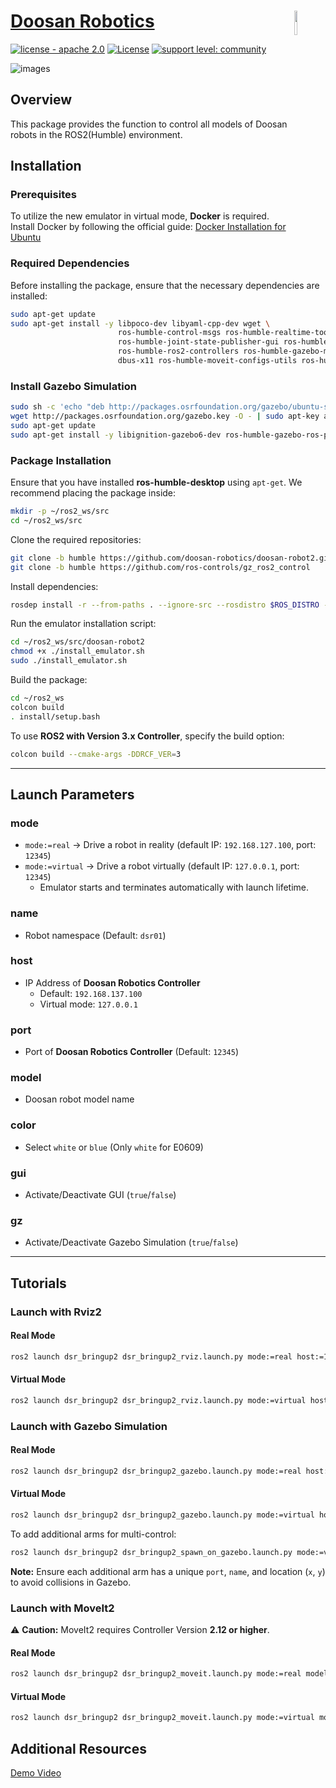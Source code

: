 

# [Doosan Robotics](http://www.doosanrobotics.com/kr/)<img src="https://user-images.githubusercontent.com/47092672/97660147-142f1f00-1ab4-11eb-9d14-48f30a666cdc.PNG" width="10%" align="right">
[![license - apache 2.0](https://img.shields.io/:license-Apache%202.0-yellowgreen.svg)](https://opensource.org/licenses/Apache-2.0)
[![License](https://img.shields.io/badge/License-BSD%203--Clause-blue.svg)](https://opensource.org/licenses/BSD-3-Clause)
[![support level: community](https://img.shields.io/badge/support%20level-community-lightgray.png)](http://rosindustrial.org/news/2016/10/7/better-supporting-a-growing-ros-industrial-software-platform)

![images](https://github.com/user-attachments/assets/0e34c651-8434-48d3-b859-082767846b66)

## Overview
    
This package provides the function to control all models of Doosan robots in the ROS2(Humble) environment.


## Installation

### Prerequisites

To utilize the new emulator in virtual mode, **Docker** is required. Install Docker by following the official guide: [Docker Installation for Ubuntu](https://docs.docker.com/engine/install/ubuntu/)

### Required Dependencies

Before installing the package, ensure that the necessary dependencies are installed:

```bash
sudo apt-get update
sudo apt-get install -y libpoco-dev libyaml-cpp-dev wget \
                        ros-humble-control-msgs ros-humble-realtime-tools ros-humble-xacro \
                        ros-humble-joint-state-publisher-gui ros-humble-ros2-control \
                        ros-humble-ros2-controllers ros-humble-gazebo-msgs ros-humble-moveit-msgs \
                        dbus-x11 ros-humble-moveit-configs-utils ros-humble-moveit-ros-move-group
```

### Install Gazebo Simulation

```bash
sudo sh -c 'echo "deb http://packages.osrfoundation.org/gazebo/ubuntu-stable `lsb_release -cs` main" > /etc/apt/sources.list.d/gazebo-stable.list'
wget http://packages.osrfoundation.org/gazebo.key -O - | sudo apt-key add -
sudo apt-get update
sudo apt-get install -y libignition-gazebo6-dev ros-humble-gazebo-ros-pkgs ros-humble-ros-gz-sim ros-humble-ros-gz
```

### Package Installation

Ensure that you have installed **ros-humble-desktop** using `apt-get`. We recommend placing the package inside:

```bash
mkdir -p ~/ros2_ws/src
cd ~/ros2_ws/src
```

Clone the required repositories:

```bash
git clone -b humble https://github.com/doosan-robotics/doosan-robot2.git
git clone -b humble https://github.com/ros-controls/gz_ros2_control
```

Install dependencies:

```bash
rosdep install -r --from-paths . --ignore-src --rosdistro $ROS_DISTRO -y
```

Run the emulator installation script:

```bash
cd ~/ros2_ws/src/doosan-robot2
chmod +x ./install_emulator.sh
sudo ./install_emulator.sh
```

Build the package:

```bash
cd ~/ros2_ws
colcon build
. install/setup.bash
```

To use **ROS2 with Version 3.x Controller**, specify the build option:

```bash
colcon build --cmake-args -DDRCF_VER=3
```

---

## Launch Parameters

### **mode**

- `mode:=real` → Drive a robot in reality (default IP: `192.168.127.100`, port: `12345`)
- `mode:=virtual` → Drive a robot virtually (default IP: `127.0.0.1`, port: `12345`)
  - Emulator starts and terminates automatically with launch lifetime.

### **name**

- Robot namespace (Default: `dsr01`)

### **host**

- IP Address of **Doosan Robotics Controller**
  - Default: `192.168.137.100`
  - Virtual mode: `127.0.0.1`

### **port**

- Port of **Doosan Robotics Controller** (Default: `12345`)

### **model**

- Doosan robot model name

### **color**

- Select `white` or `blue` (Only `white` for E0609)

### **gui**

- Activate/Deactivate GUI (`true`/`false`)

### **gz**

- Activate/Deactivate Gazebo Simulation (`true`/`false`)

---

## Tutorials

### Launch with **Rviz2**

#### **Real Mode**

```bash
ros2 launch dsr_bringup2 dsr_bringup2_rviz.launch.py mode:=real host:=192.168.137.100 port:=12345 model:=m1013
```

#### **Virtual Mode**

```bash
ros2 launch dsr_bringup2 dsr_bringup2_rviz.launch.py mode:=virtual host:=127.0.0.1 port:=12345 model:=m1013
```

### Launch with **Gazebo Simulation**

#### **Real Mode**

```bash
ros2 launch dsr_bringup2 dsr_bringup2_gazebo.launch.py mode:=real host:=192.168.137.100 model:=m1013
```

#### **Virtual Mode**

```bash
ros2 launch dsr_bringup2 dsr_bringup2_gazebo.launch.py mode:=virtual host:=127.0.0.1 port:=12346 name:=dsr01 x:=0 y:=0
```

To add additional arms for multi-control:

```bash
ros2 launch dsr_bringup2 dsr_bringup2_spawn_on_gazebo.launch.py mode:=virtual host:=127.0.0.1 port:=12347 name:=dsr02 x:=2 y:=2
```

**Note:** Ensure each additional arm has a unique `port`, `name`, and location (`x`, `y`) to avoid collisions in Gazebo.

### Launch with **MoveIt2**

⚠ **Caution:** MoveIt2 requires Controller Version **2.12 or higher**.

#### **Real Mode**

```bash
ros2 launch dsr_bringup2 dsr_bringup2_moveit.launch.py mode:=real model:=m1013 host:=192.168.137.100
```

#### **Virtual Mode**

```bash
ros2 launch dsr_bringup2 dsr_bringup2_moveit.launch.py mode:=virtual model:=m1013 host:=127.0.0.1
```

## Additional Resources

[Demo Video](https://github.com/user-attachments/assets/bd91aea0-b8b6-4ce1-9040-9ab06630edbe)

